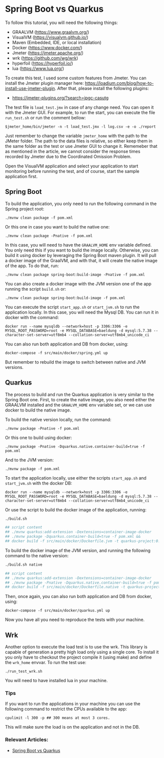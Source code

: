 # Spring Boot vs Quarkus

To follow this tutorial, you will need the following things:
- GRAALVM (https://www.graalvm.org/)
- VisualVM (https://visualvm.github.io/)
- Maven (Embedded, IDE, or local installation)
- Docker (https://www.docker.com/)
- Jmeter (https://jmeter.apache.org/)
- wrk (https://github.com/wg/wrk)
- hyperfoil (https://hyperfoil.io/)
- lua (https://www.lua.org/)

To create this test, I used some custom features from Jmeter. You can install the Jmeter plugin manager here:
https://loadium.com/blog/how-to-install-use-jmeter-plugin. After that, please install the following plugins:
- https://jmeter-plugins.org/?search=jpgc-casutg

The test file is `load_test.jmx` in case of any change need. You can open it with the Jmeter GUI. For example, to run the start, you can execute the file `run_test.sh` or run the comment bellow:

```
$jmeter_home/bin/jmeter -n -t load_test.jmx -l log.csv -e -o ./report
```

Just remember to change the variable `jmeter_home` with the path to the JMeter folder. The path to the data files is relative, so either keep them in the same folder as the test or use Jmeter GUI to change it. Rememeber that as mentioned in the article, we cannot consider the response times recorded by Jmeter due to the Coordinated Omission Problem.

Open the VisualVM application and select your application to start monitoring before running the test, and of course, start the sample application first.

## Spring Boot
To build the application, you only need to run the following command in the Spring project root:
```
./mvnw clean package -f pom.xml
```
Or this one in case you want to build the native one:
```
./mvnw clean package -Pnative -f pom.xml
```
In this case, you will need to have the `GRAALVM_HOME` env variable defined. You only need this if you want to build the image locally. Otherwise, you can build it using docker by leveraging the Spring Boot maven plugin. It will pull a docker image of the GraalVM, and with that, it will create the native image of the app. To do that, run:
```
./mvnw clean package spring-boot:build-image -Pnative -f pom.xml
```
You can also create a docker image with the JVM version one of the app running the script `build.sh` or:
```
./mvnw clean package spring-boot:build-image -f pom.xml

```

You can execute the script `start_app.sh` or `start_jvm.sh` to run the application locally. In this case, you will need the Mysql DB. You can run it in docker with the command:
```
docker run --name mysqldb --network=host -p 3306:3306 -e MYSQL_ROOT_PASSWORD=root -e MYSQL_DATABASE=baeldung -d mysql:5.7.38 --character-set-server=utf8mb4 --collation-server=utf8mb4_unicode_ci
```
You can also run both application and DB from docker, using:
```
docker-compose -f src/main/docker/spring.yml up
```
But remember to rebuild the image to switch between native and JVM versions.

## Quarkus
The process to build and run the Quarkus application is very similar to the Spring Boot one. First, to create the native image, you also need either the GRAALVM installed and the `GRAALVM_HOME` env variable set, or we can use docker to build the native image.

To build the native version locally, run the command:
```
./mvnw package -Pnative -f pom.xml
```
Or this one to build using docker:
```
./mvnw package -Pnative -Dquarkus.native.container-build=true -f pom.xml
```
And to the JVM version:
```
./mvnw package -f pom.xml
```

To start the application locally, use either the scripts `start_app.sh` and `start_jvm.sh` with the docker DB:
```
docker run --name mysqldb --network=host -p 3306:3306 -e MYSQL_ROOT_PASSWORD=root -e MYSQL_DATABASE=baeldung -d mysql:5.7.38 --character-set-server=utf8mb4 --collation-server=utf8mb4_unicode_ci
```
Or use the script to build the docker image of the application, running:
```bash
./build.sh

## script content
## ./mvnw quarkus:add-extension -Dextensions=container-image-docker
## ./mvnw package -Dquarkus.container-build=true -f pom.xml &&
## docker build -f src/main/docker/Dockerfile.jvm -t quarkus-project:0.1-SNAPSHOT .
```
To build the docker image of the JVM version, and running the following command to the native version:
```bash
./build.sh native

## script content
## ./mvnw quarkus:add-extension -Dextensions=container-image-docker
## ./mvnw package -Pnative -Dquarkus.native.container-build=true -f pom.xml &&
## docker build -f src/main/docker/Dockerfile.native -t quarkus-project:0.1-SNAPSHOT .
```
Then, once again, you can also run both application and DB from docker, using:
```
docker-compose -f src/main/docker/quarkus.yml up
```

Now you have all you need to reproduce the tests with your machine.

## Wrk
Another option to execute the load test is to use the wrk. This library is capable of generation a pretty high load only using a single core. To install it you only have to checkout the project compile it (using make) and define the `wrk_home` envvar. To run the test use:

```
./run_test_wrk.sh
```
You will need to have installed lua in your machine.

### Tips
If you want to run the applications in your machine you can use the following command to restrict the CPUs available to the app:

```
cpulimit -l 300 -p ## 300 means at most 3 cores.
```

This will make sure the load is on the application and not in the DB.

### Relevant Articles:

- [Spring Boot vs Quarkus](https://www.baeldung.com/spring-boot-vs-quarkus)
